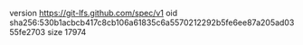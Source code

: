 version https://git-lfs.github.com/spec/v1
oid sha256:530b1acbcb417c8cb106a61835c6a5570212292b5fe6ee87a205ad0355fe2703
size 17974
